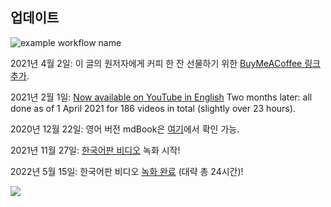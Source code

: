 ## 업데이트
![example workflow name](https://github.com/gzupark/easy_rust_kor/workflows/github%20pages/badge.svg)

2021년 4월 2일: 이 글의 원저자에게 커피 한 잔 선물하기 위한 [BuyMeACoffee 링크 추가](https://www.buymeacoffee.com/mithridates).

2021년 2월 1일: [Now available on YouTube in English](https://www.youtube.com/playlist?list=PLfllocyHVgsRwLkTAhG0E-2QxCf-ozBkk) Two months later: all done as of 1 April 2021 for 186 videos in total (slightly over 23 hours).

2020년 12월 22일: 영어 버전 mdBook은 [여기](https://dhghomon.github.io/easy_rust)에서 확인 가능.

2021년 11월 27일: [한국어판 비디오](https://www.youtube.com/watch?v=W9DO6m8JSSs&list=PLfllocyHVgsSJf1zO6k6o3SX2mbZjAqYE) 녹화 시작!

2022년 5월 15일: 한국어판 비디오 [녹화 완료](https://www.reddit.com/r/rust/comments/upxumc/easy_rust_in_korean_on_youtube_is_basically_done/) (대략 총 24시간)!

![](Easy_Rust_sample_image.png)
